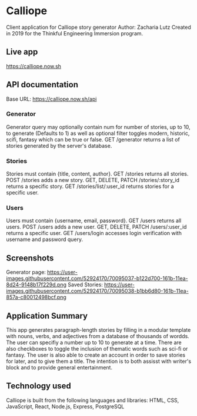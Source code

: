 # Calliope
Client application for Calliope story generator
Author: Zacharia Lutz
Created in 2019 for the Thinkful Engineering Immersion program.

## Live app
https://calliope.now.sh

## API documentation
Base URL: https://calliope.now.sh/api

### Generator
Generator query may optionally contain num for number of stories, up to 10, to generate (Defaults to 1)
as well as optional filter toggles modern, historic, scifi, fantasy which can be true or false.
GET /generator returns a list of stories generated by the server's database.

### Stories
Stories must contain {title, content, author}.
GET /stories returns all stories.
POST /stories adds a new story.
GET, DELETE, PATCH /stories/:story_id returns a specific story.
GET /stories/list/:user_id returns stories for a specific user.

### Users
Users must contain {username, email, password}.
GET /users returns all users.
POST /users adds a new user.
GET, DELETE, PATCH /users/:user_id returns a specific user.
GET /users/login accesses login verification with username and password query.

## Screenshots

Generator page:
https://user-images.githubusercontent.com/52924170/70095037-b122d700-161b-11ea-8d24-9148b17f229d.png
Saved Stories:
https://user-images.githubusercontent.com/52924170/70095038-b1bb6d80-161b-11ea-857a-c80012498bcf.png

## Application Summary
This app generates paragraph-length stories by filling in a modular template with nouns, verbs, and adjectives
from a database of thousands of wordds. The user can specifiy a number up to 10 to generate at a time.
There are also checkboxes to toggle the inclusion of thematic words such as sci-fi or fantasy.
The user is also able to create an account in order to save stories for later, and to give them a title.
The intention is to both assisst with writer's block and to provide general entertainment.

## Technology used
Calliope is built from the following languages and libraries:
HTML, CSS, JavaScript, React, Node.js, Express, PostgreSQL
